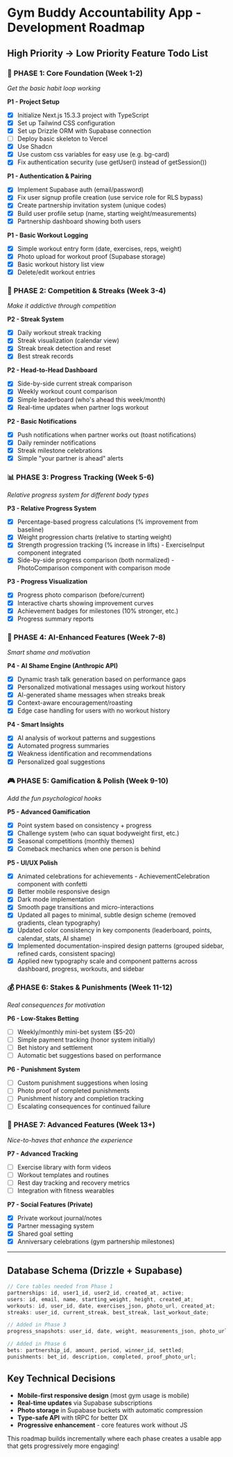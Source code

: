 # Gym Buddy Accountability App - Development Roadmap

## High Priority → Low Priority Feature Todo List

### 🚀 **PHASE 1: Core Foundation (Week 1-2)**

_Get the basic habit loop working_

**P1 - Project Setup**

- [x] Initialize Next.js 15.3.3 project with TypeScript
- [x] Set up Tailwind CSS configuration
- [x] Set up Drizzle ORM with Supabase connection
- [ ] Deploy basic skeleton to Vercel
- [x] Use Shadcn
- [x] Use custom css variables for easy use (e.g. bg-card)
- [x] Fix authentication security (use getUser() instead of getSession())

**P1 - Authentication & Pairing**

- [x] Implement Supabase auth (email/password)
- [x] Fix user signup profile creation (use service role for RLS bypass)
- [x] Create partnership invitation system (unique codes)
- [x] Build user profile setup (name, starting weight/measurements)
- [x] Partnership dashboard showing both users

**P1 - Basic Workout Logging**

- [x] Simple workout entry form (date, exercises, reps, weight)
- [x] Photo upload for workout proof (Supabase storage)
- [x] Basic workout history list view
- [x] Delete/edit workout entries

### 🎯 **PHASE 2: Competition & Streaks (Week 3-4)**

_Make it addictive through competition_

**P2 - Streak System**

- [x] Daily workout streak tracking
- [x] Streak visualization (calendar view)
- [x] Streak break detection and reset
- [x] Best streak records

**P2 - Head-to-Head Dashboard**

- [x] Side-by-side current streak comparison
- [x] Weekly workout count comparison
- [x] Simple leaderboard (who's ahead this week/month)
- [x] Real-time updates when partner logs workout

**P2 - Basic Notifications**

- [x] Push notifications when partner works out (toast notifications)
- [x] Daily reminder notifications
- [x] Streak milestone celebrations
- [x] Simple "your partner is ahead" alerts

### 📊 **PHASE 3: Progress Tracking (Week 5-6)**

_Relative progress system for different body types_

**P3 - Relative Progress System**

- [x] Percentage-based progress calculations (% improvement from baseline)
- [x] Weight progression charts (relative to starting weight)
- [x] Strength progression tracking (% increase in lifts) - ExerciseInput component integrated
- [x] Side-by-side progress comparison (both normalized) - PhotoComparison component with comparison mode

**P3 - Progress Visualization**

- [x] Progress photo comparison (before/current)
- [x] Interactive charts showing improvement curves
- [x] Achievement badges for milestones (10% stronger, etc.)
- [x] Progress summary reports

### 🤖 **PHASE 4: AI-Enhanced Features (Week 7-8)**

_Smart shame and motivation_

**P4 - AI Shame Engine (Anthropic API)**

- [x] Dynamic trash talk generation based on performance gaps
- [x] Personalized motivational messages using workout history
- [x] AI-generated shame messages when streaks break
- [x] Context-aware encouragement/roasting
- [x] Edge case handling for users with no workout history

**P4 - Smart Insights**

- [x] AI analysis of workout patterns and suggestions
- [x] Automated progress summaries
- [x] Weakness identification and recommendations
- [x] Personalized goal suggestions

### 🎮 **PHASE 5: Gamification & Polish (Week 9-10)**

_Add the fun psychological hooks_

**P5 - Advanced Gamification**

- [x] Point system based on consistency + progress
- [x] Challenge system (who can squat bodyweight first, etc.)
- [x] Seasonal competitions (monthly themes)
- [x] Comeback mechanics when one person is behind

**P5 - UI/UX Polish**

- [x] Animated celebrations for achievements - AchievementCelebration component with confetti
- [x] Better mobile responsive design
- [x] Dark mode implementation
- [x] Smooth page transitions and micro-interactions
- [x] Updated all pages to minimal, subtle design scheme (removed gradients, clean typography)
- [x] Updated color consistency in key components (leaderboard, points, calendar, stats, AI shame)
- [x] Implemented documentation-inspired design patterns (grouped sidebar, refined cards, consistent spacing)
- [x] Applied new typography scale and component patterns across dashboard, progress, workouts, and sidebar

### 💰 **PHASE 6: Stakes & Punishments (Week 11-12)**

_Real consequences for motivation_

**P6 - Low-Stakes Betting**

- [ ] Weekly/monthly mini-bet system ($5-20)
- [ ] Simple payment tracking (honor system initially)
- [ ] Bet history and settlement
- [ ] Automatic bet suggestions based on performance

**P6 - Punishment System**

- [ ] Custom punishment suggestions when losing
- [ ] Photo proof of completed punishments
- [ ] Punishment history and completion tracking
- [ ] Escalating consequences for continued failure

### 🔧 **PHASE 7: Advanced Features (Week 13+)**

_Nice-to-haves that enhance the experience_

**P7 - Advanced Tracking**

- [ ] Exercise library with form videos
- [ ] Workout templates and routines
- [ ] Rest day tracking and recovery metrics
- [ ] Integration with fitness wearables

**P7 - Social Features (Private)**

- [x] Private workout journal/notes
- [x] Partner messaging system
- [x] Shared goal setting
- [x] Anniversary celebrations (gym partnership milestones)

---

## Database Schema (Drizzle + Supabase)

```typescript
// Core tables needed from Phase 1
partnerships: id, user1_id, user2_id, created_at, active;
users: id, email, name, starting_weight, height, created_at;
workouts: id, user_id, date, exercises_json, photo_url, created_at;
streaks: user_id, current_streak, best_streak, last_workout_date;

// Added in Phase 3
progress_snapshots: user_id, date, weight, measurements_json, photo_url;

// Added in Phase 6
bets: partnership_id, amount, period, winner_id, settled;
punishments: bet_id, description, completed, proof_photo_url;
```

## Key Technical Decisions

- **Mobile-first responsive design** (most gym usage is mobile)
- **Real-time updates** via Supabase subscriptions
- **Photo storage** in Supabase buckets with automatic compression
- **Type-safe API** with tRPC for better DX
- **Progressive enhancement** - core features work without JS

This roadmap builds incrementally where each phase creates a usable app that gets progressively more engaging!
